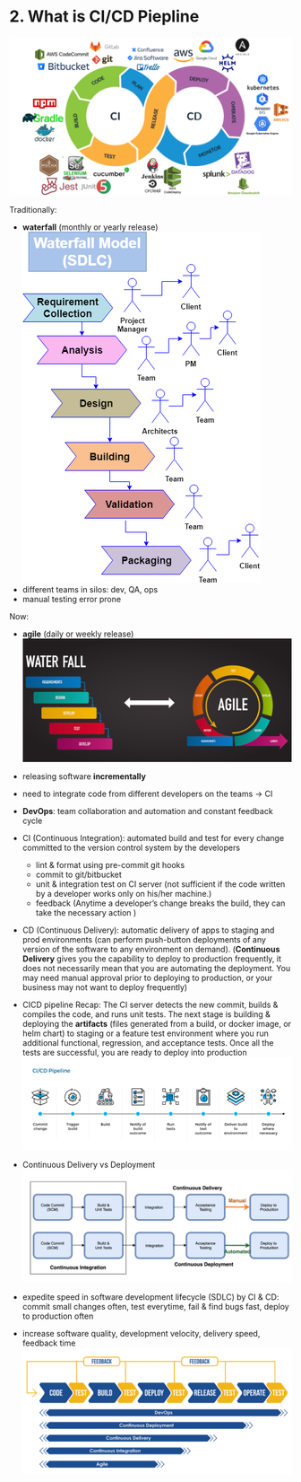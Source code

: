 # 2. What is CI/CD Piepline
![alt text](../imgs/cicd.png "")

Traditionally:
- __waterfall__ (monthly or yearly release)
![alt text](../imgs/waterfall.png "")
- different teams in silos: dev, QA, ops
- manual testing error prone

Now:
- __agile__ (daily or weekly release)
![alt text](../imgs/agile.png "")
- releasing software __incrementally__
- need to integrate code from different developers on the teams -> CI
- __DevOps__: team collaboration and automation and constant feedback cycle
- CI (Continuous Integration): automated build and test for every change committed to the version control system by the developers
  - lint & format using pre-commit git hooks
  - commit to git/bitbucket
  - unit & integration test on CI server (not sufficient if the code written by a developer works only on his/her machine.)
  - feedback (Anytime a developer’s change breaks the build, they can take the necessary action )
- CD (Continuous Delivery): automatic delivery of apps to staging and prod environments (can perform push-button deployments of any version of the software to any environment on demand). (__Continuous Delivery__ gives you the capability to deploy to production frequently, it does not necessarily mean that you are automating the deployment. You may need manual approval prior to deploying to production, or your business may not want to deploy frequently)
- CICD pipeline Recap: The CI server detects the new commit, builds & compiles the code, and runs unit tests. The next stage is building & deploying the __artifacts__ (files generated from a build, or docker image, or helm chart) to staging or a feature test environment where you run additional functional, regression, and acceptance tests. Once all the tests are successful, you are ready to deploy into production
![alt text](../imgs/cicd_linear.png "")

- Continuous Delivery vs Deployment
![alt text](../imgs/cd_vs_cd.png "")

- expedite speed in software development lifecycle (SDLC) by CI & CD: commit small changes often, test everytime, fail & find bugs fast, deploy to production often
- increase software quality, development velocity, delivery speed, feedback time
![alt text](../imgs/devops_vs_cicd.png "")